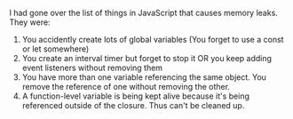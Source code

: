 I had gone over the list of things in JavaScript that causes memory leaks. They were:

1. You accidently create lots of global variables (You forget to use a const or let somewhere)
2. You create an interval timer but forget to stop it OR you keep adding event listeners without removing them
3. You have more than one variable referencing the same object. You remove the reference of one without removing the other.
4. A function-level variable is being kept alive because it's being referenced outside of the closure. Thus can't be cleaned up.